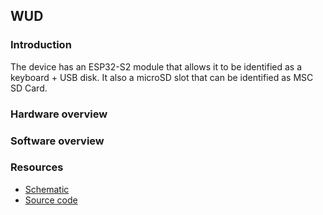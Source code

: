 ## WUD ##

### Introduction ###

The device has an ESP32-S2 module that allows it to be identified as a keyboard + USB disk. It also a microSD slot that can be identified as MSC SD Card.

### Hardware overview ### 

### Software overview ###

### Resources ###

* [Schematic](https://github.com/AprilBrother/ab-hardware/blob/master/wud/wud.pdf)
* [Source code](https://github.com/volca/wireless_usb_disk)
